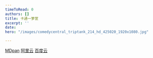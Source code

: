 ```yaml
---
timeToRead: 0
authors: []
title: 卡通一箩筐
excerpt: ''
date: 
hero: "/images/comedycentral_triptank_214_hd_425020_1920x1080.jpg"

---
```

[MDpan](https://mdpan.tk/%E5%8D%A1%E9%80%9A%E4%B8%80%E7%AE%A9%E7%AD%90/)
[阿里云](https://www.aliyundrive.com/s/BuGTSQSRwNQ)
[百度云](https://pan.baidu.com/s/1TWw_-An2G9RXRhxYg3f9eg?pwd=h6rg)